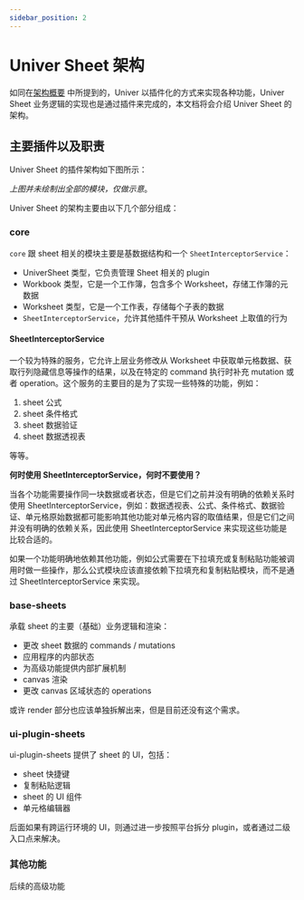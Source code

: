 ```yaml
---
sidebar_position: 2
---
```


# Univer Sheet 架构

如同在[架构概要](./architecture) 中所提到的，Univer 以插件化的方式来实现各种功能，Univer Sheet 业务逻辑的实现也是通过插件来完成的，本文档将会介绍 Univer Sheet 的架构。

## 主要插件以及职责

Univer Sheet 的插件架构如下图所示：

*上图并未绘制出全部的模块，仅做示意*。

Univer Sheet 的架构主要由以下几个部分组成：

### core

`core` 跟 sheet 相关的模块主要是基数据结构和一个 `SheetInterceptorService`：

* UniverSheet 类型，它负责管理 Sheet 相关的 plugin
* Workbook 类型，它是一个工作簿，包含多个 Worksheet，存储工作簿的元数据
* Worksheet 类型，它是一个工作表，存储每个子表的数据
* `SheetInterceptorService`，允许其他插件干预从 Worksheet 上取值的行为

#### SheetInterceptorService

一个较为特殊的服务，它允许上层业务修改从 Worksheet 中获取单元格数据、获取行列隐藏信息等操作的结果，以及在特定的 command 执行时补充 mutation 或者 operation。这个服务的主要目的是为了实现一些特殊的功能，例如：

1. sheet 公式
2. sheet 条件格式
3. sheet 数据验证
4. sheet 数据透视表

等等。

**何时使用 SheetInterceptorService，何时不要使用？**

当各个功能需要操作同一块数据或者状态，但是它们之前并没有明确的依赖关系时使用 SheetInterceptorService，例如：数据透视表、公式、条件格式、数据验证、单元格原始数据都可能影响其他功能对单元格内容的取值结果，但是它们之间并没有明确的依赖关系，因此使用 SheetInterceptorService 来实现这些功能是比较合适的。

如果一个功能明确地依赖其他功能，例如公式需要在下拉填充或复制粘贴功能被调用时做一些操作，那么公式模块应该直接依赖下拉填充和复制粘贴模块，而不是通过 SheetInterceptorService 来实现。

### base-sheets

承载 sheet 的主要（基础）业务逻辑和渲染：

* 更改 sheet 数据的 commands / mutations
* 应用程序的内部状态
* 为高级功能提供内部扩展机制
* canvas 渲染
* 更改 canvas 区域状态的 operations

或许 render 部分也应该单独拆解出来，但是目前还没有这个需求。

### ui-plugin-sheets

ui-plugin-sheets 提供了 sheet 的 UI，包括：

* sheet 快捷键
* 复制粘贴逻辑
* sheet 的 UI 组件
* 单元格编辑器

后面如果有跨运行环境的 UI，则通过进一步按照平台拆分 plugin，或者通过二级入口点来解决。

### 其他功能

后续的高级功能